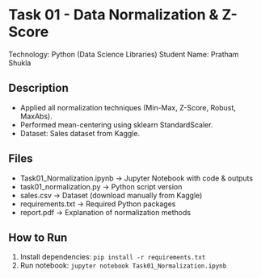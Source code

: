 # Task 01 - Data Normalization & Z-Score
Technology: Python (Data Science Libraries)
Student Name: Pratham Shukla

## Description
- Applied all normalization techniques (Min-Max, Z-Score, Robust, MaxAbs).
- Performed mean-centering using sklearn StandardScaler.
- Dataset: Sales dataset from Kaggle.

## Files
- Task01_Normalization.ipynb → Jupyter Notebook with code & outputs
- task01_normalization.py → Python script version
- sales.csv → Dataset (download manually from Kaggle)
- requirements.txt → Required Python packages
- report.pdf → Explanation of normalization methods

## How to Run
1. Install dependencies: `pip install -r requirements.txt`
2. Run notebook: `jupyter notebook Task01_Normalization.ipynb`
